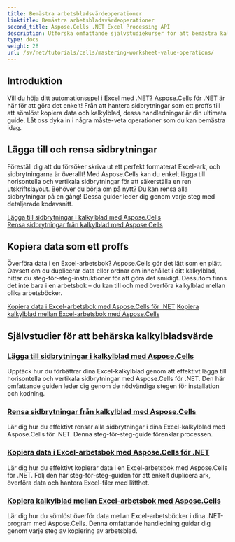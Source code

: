 ```yaml
---
title: Bemästra arbetsbladsvärdeoperationer
linktitle: Bemästra arbetsbladsvärdeoperationer
second_title: Aspose.Cells .NET Excel Processing API
description: Utforska omfattande självstudiekurser för att bemästra kalkylbladsvärdeoperationer i Excel med Aspose.Cells för .NET, inklusive att lägga till och rensa sidbrytningar, kopiera data och mer.
type: docs
weight: 28
url: /sv/net/tutorials/cells/mastering-worksheet-value-operations/
---
```

## Introduktion

Vill du höja ditt automationsspel i Excel med .NET? Aspose.Cells för .NET är här för att göra det enkelt! Från att hantera sidbrytningar som ett proffs till att sömlöst kopiera data och kalkylblad, dessa handledningar är din ultimata guide. Låt oss dyka in i några måste-veta operationer som du kan bemästra idag.

## Lägga till och rensa sidbrytningar  

Föreställ dig att du försöker skriva ut ett perfekt formaterat Excel-ark, och sidbrytningarna är överallt! Med Aspose.Cells kan du enkelt lägga till horisontella och vertikala sidbrytningar för att säkerställa en ren utskriftslayout. Behöver du börja om på nytt? Du kan rensa alla sidbrytningar på en gång! Dessa guider leder dig genom varje steg med detaljerade kodavsnitt.  

[Lägga till sidbrytningar i kalkylblad med Aspose.Cells](./adding-page-breaks/)  
[Rensa sidbrytningar från kalkylblad med Aspose.Cells](./clear-page-breaks/)  

## Kopiera data som ett proffs  

Överföra data i en Excel-arbetsbok? Aspose.Cells gör det lätt som en plätt. Oavsett om du duplicerar data eller ordnar om innehållet i ditt kalkylblad, hittar du steg-för-steg-instruktioner för att göra det smidigt. Dessutom finns det inte bara i en arbetsbok – du kan till och med överföra kalkylblad mellan olika arbetsböcker.  

[Kopiera data i Excel-arbetsbok med Aspose.Cells för .NET](./copy-data-within-excel-workbook/) 
[Kopiera kalkylblad mellan Excel-arbetsbok med Aspose.Cells](./copy-worksheet-between-workbooks/)  

## Självstudier för att behärska kalkylbladsvärde
### [Lägga till sidbrytningar i kalkylblad med Aspose.Cells](./adding-page-breaks/)
Upptäck hur du förbättrar dina Excel-kalkylblad genom att effektivt lägga till horisontella och vertikala sidbrytningar med Aspose.Cells för .NET. Den här omfattande guiden leder dig genom de nödvändiga stegen för installation och kodning.
### [Rensa sidbrytningar från kalkylblad med Aspose.Cells](./clear-page-breaks/)
Lär dig hur du effektivt rensar alla sidbrytningar i dina Excel-kalkylblad med Aspose.Cells för .NET. Denna steg-för-steg-guide förenklar processen.
### [Kopiera data i Excel-arbetsbok med Aspose.Cells för .NET](./copy-data-within-excel-workbook/)
Lär dig hur du effektivt kopierar data i en Excel-arbetsbok med Aspose.Cells för .NET. Följ den här steg-för-steg-guiden för att enkelt duplicera ark, överföra data och hantera Excel-filer med lätthet.
### [Kopiera kalkylblad mellan Excel-arbetsbok med Aspose.Cells](./copy-worksheet-between-workbooks/)
Lär dig hur du sömlöst överför data mellan Excel-arbetsböcker i dina .NET-program med Aspose.Cells. Denna omfattande handledning guidar dig genom varje steg av kopiering av arbetsblad.